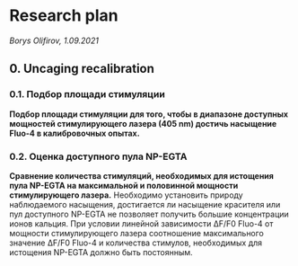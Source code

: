 Research plan
=============
*Borys Olifirov, 1.09.2021*

## 0. Uncaging recalibration
### 0.1. Подбор площади стимуляции
**Подбор площади стимуляции для того, чтобы в диапазоне доступных мощностей стимулирующего лазера (405 nm) достичь насыщение Fluo-4 в калибровочных опытах.**

### 0.2. Оценка доступного пула NP-EGTA
**Сравнение количества стимуляций, необходимых для истощения пула NP-EGTA на максимальной и половинной мощности стимулирующего лазера.**
Необходимо установить природу наблюдаемого насыщения, достигается ли насыщение красителя или пул доступного NP-EGTA не позволяет получить большие концентрации ионов кальция. При условии линейной зависимости ΔF/F0 Fluo-4 от мощности стимулирующего лазера соотношение максимального значение ΔF/F0 Fluo-4 и количества стимулов, необходимых для истощения NP-EGTA должно быть постоянным.